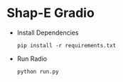 # Shap-E Gradio

- Install Dependencies
    ```
    pip install -r requirements.txt
    ```
- Run Radio
    ```
    python run.py 
    ```
